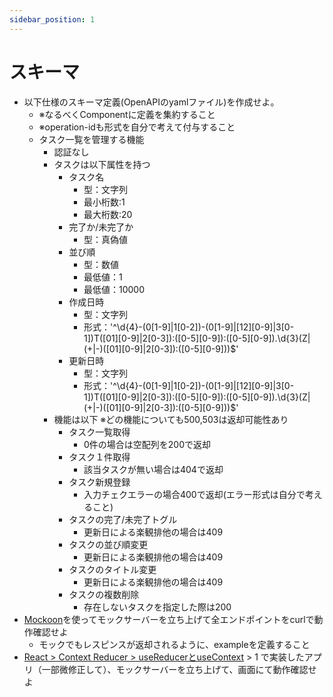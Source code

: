 ```yaml
---
sidebar_position: 1
---
```


# スキーマ

- 以下仕様のスキーマ定義(OpenAPIのyamlファイル)を作成せよ。
  - ※なるべくComponentに定義を集約すること
  - ※operation-idも形式を自分で考えて付与すること
  - タスク一覧を管理する機能
    - 認証なし
    - タスクは以下属性を持つ
      - タスク名
        - 型：文字列
        - 最小桁数:1
        - 最大桁数:20
      - 完了か/未完了か
        - 型：真偽値
      - 並び順
        - 型：数値
        - 最低値：1
        - 最低値：10000
      - 作成日時
        - 型：文字列
        - 形式：'^\d{4}-(0[1-9]|1[0-2])-(0[1-9]|[12][0-9]|3[0-1])T([01][0-9]|2[0-3]):([0-5][0-9]):([0-5][0-9])\.\d{3}(Z|(\+|-)([01][0-9]|2[0-3]):([0-5][0-9]))$'
      - 更新日時
        - 型：文字列
        - 形式：'^\d{4}-(0[1-9]|1[0-2])-(0[1-9]|[12][0-9]|3[0-1])T([01][0-9]|2[0-3]):([0-5][0-9]):([0-5][0-9])\.\d{3}(Z|(\+|-)([01][0-9]|2[0-3]):([0-5][0-9]))$'
    - 機能は以下 ※どの機能についても500,503は返却可能性あり
      - タスク一覧取得
        - 0件の場合は空配列を200で返却
      - タスク１件取得
        - 該当タスクが無い場合は404で返却
      - タスク新規登録
        - 入力チェクエラーの場合400で返却(エラー形式は自分で考えること)
      - タスクの完了/未完了トグル
        - 更新日による楽観排他の場合は409
      - タスクの並び順変更
        - 更新日による楽観排他の場合は409
      - タスクのタイトル変更
        - 更新日による楽観排他の場合は409
      - タスクの複数削除
        - 存在しないタスクを指定した際は200
- [Mockoon](https://mockoon.com/)を使ってモックサーバーを立ち上げて全エンドポイントをcurlで動作確認せよ
  - モックでもレスピンスが返却されるように、exampleを定義すること
- [React > Context Reducer > useReducerとuseContext](../02_react/03_Context-Reducer.md#usereducerとusecontext) > 1 で実装したアプリ（一部微修正して）、モックサーバーを立ち上げて、画面にて動作確認せよ
